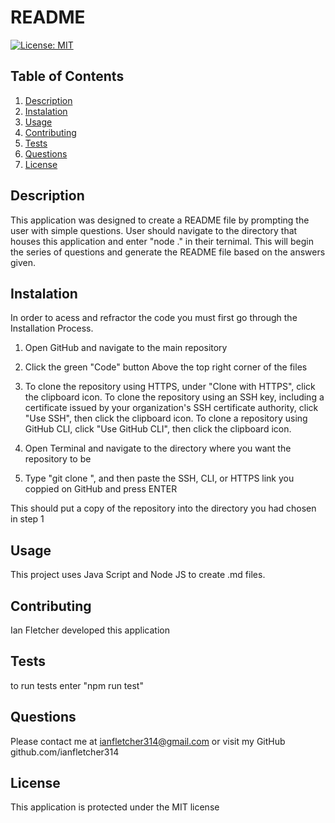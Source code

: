 # README
[![License: MIT](https://img.shields.io/badge/License-MIT-yellow.svg)](https://opensource.org/licenses/MIT)
## Table of Contents
 1. [Description](#Description)
 2. [Instalation](#Instalation)
 3. [Usage](#Usage)
 4. [Contributing](#Contributing)
 5. [Tests](#Tests)
 6. [Questions](#Questions)
 7. [License](#License)
## Description
This application was designed to create a README file by prompting the user with simple questions. User should navigate to the directory that houses this application and enter "node ." in their ternimal. This will begin the series of questions and generate the README file based on the answers given.

## Instalation
In order to acess and refractor the code you must first go through the Installation Process.

1) Open GitHub and navigate to the main repository 

2) Click the green "Code" button Above the top right corner of the files 

3) To clone the repository using HTTPS, under "Clone with HTTPS", click the clipboard icon. To clone the repository using an SSH key, including a certificate issued by your organization's SSH certificate authority, click "Use SSH", then click the clipboard icon. To clone a repository using GitHub CLI, click "Use GitHub CLI", then click the clipboard icon.

4) Open Terminal and navigate to the directory where you want the repository to be 

5) Type "git clone ", and then paste the SSH, CLI, or HTTPS link you coppied on GitHub and press ENTER 

This should put a copy of the repository into the directory you had chosen in step 1

## Usage
This project uses Java Script and Node JS to create .md files.  

## Contributing
Ian Fletcher developed this application 

## Tests
to run tests enter "npm run test" 

## Questions 
Please contact me at ianfletcher314@gmail.com or visit my GitHub github.com/ianfletcher314

## License
This application is protected under the MIT license
  

